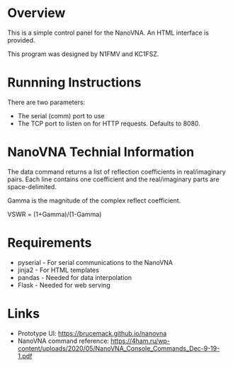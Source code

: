 Overview
========
This is a simple control panel for the NanoVNA.  An HTML interface is provided.

This program was designed by N1FMV and KC1FSZ.

Runnning Instructions
=====================
There are two parameters:
* The serial (comm) port to use
* The TCP port to listen on for HTTP requests.  Defaults to 8080.

NanoVNA Technial Information
============================
The data command returns a list of reflection coefficients in real/imaginary pairs.  Each line contains one coefficient and the real/imaginary parts are space-delimited.

Gamma is the magnitude of the complex reflect coefficient.

VSWR = (1+Gamma)/(1-Gamma)

Requirements
============
* pyserial - For serial communications to the NanoVNA
* jinja2 - For HTML templates
* pandas - Needed for data interpolation
* Flask - Needed for web serving

Links
=====
* Prototype UI: https://brucemack.github.io/nanovna 
* NanoVNA command reference: https://4ham.ru/wp-content/uploads/2020/05/NanoVNA_Console_Commands_Dec-9-19-1.pdf
